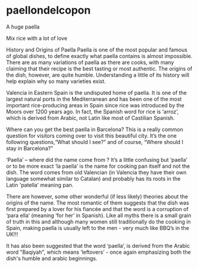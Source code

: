 # paellondelcopon
A huge paella

Mix rice with a lot of love


History and Origins of Paella
Paella is one of the most popular and famous of global dishes, to define exactly what paella contains is almost impossible. There are as many variations of paella as there are cooks, with many claiming that their recipe is the best tasting or most authentic. The origins of the dish, however, are quite humble. Understanding a little of its history will help explain why so many varieties exist.

Valencia in Eastern Spain is the undisputed home of paella. It is one of the largest natural ports in the Mediterranean and has been one of the most important rice-producing areas in Spain since rice was introduced by the Moors over 1200 years ago. In fact, the Spanish word for rice is ‘arroz’, which is derived from Arabic, not Latin like most of Castilian Spanish.

Where can you get the best paella in Barcelona? This is a really common question for visitors coming over to visit this beautiful city. It’s the one following questions,“What should I see?” and of course, “Where should I stay in Barcelona?”

‘Paella’ – where did the name come from ?
It’s a little confusing but ’paella’ or to be more exact ‘la paella’ is the name for cooking pan itself and not the dish. The word comes from old Valencian (in Valencia they have their own language somewhat similar to Catalan) and probably has its roots in the Latin 'patella' meaning pan.

There are however, some other wonderful (if less likely) theories about the origins of the name. The most romantic of them suggests that the dish was first prepared by a lover for his fiancée and that the word is a corruption of ‘para ella’ (meaning ‘for her’ in Spanish). Like all myths there is a small grain of truth in this and although many women still traditionally do the cooking in Spain, making paella is usually left to the men  - very much like BBQ’s in the UK!!!

It has also been suggested that the word ‘paella’, is derived from the Arabic word "Baqiyah", which means ‘leftovers’  - once again emphasizing both the dish's humble and arabic beginnings.
